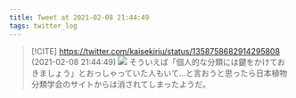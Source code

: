 ```yaml
---
title: Tweet at 2021-02-08 21:44:49
tags: twitter_log
---
```


> [!CITE] https://twitter.com/kaisekiriu/status/1358758682914295808 (2021-02-08 21:44:49)
> ![](https://twitter.com/kaisekiriu/status/1358758682914295808)
> そういえば「個人的な分類には鍵をかけておきましょう」とおっしゃっていた人もいて…と言おうと思ったら日本植物分類学会のサイトからは消されてしまったようだ。
